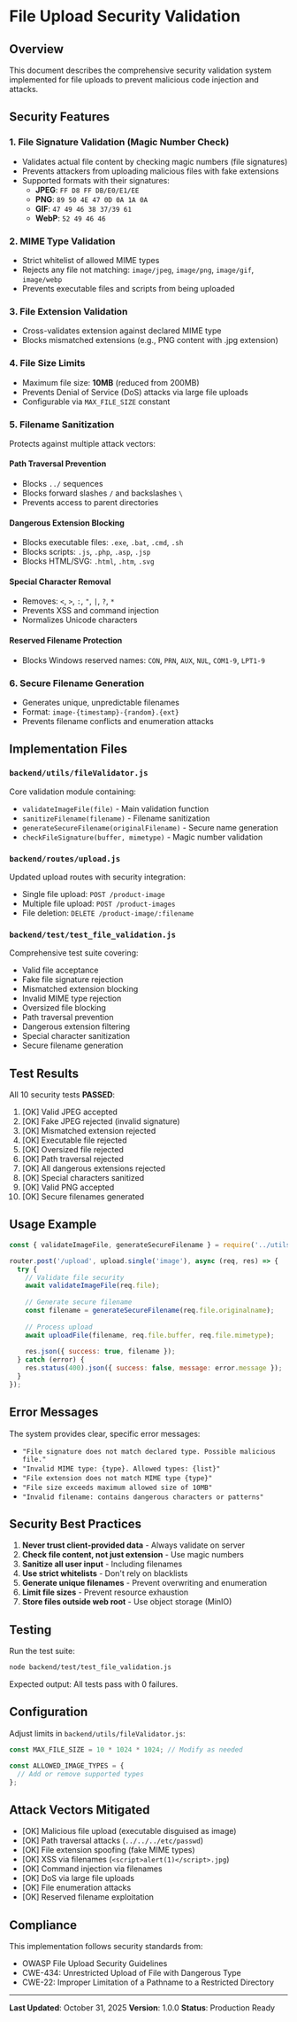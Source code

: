 # File Upload Security Validation

## Overview
This document describes the comprehensive security validation system implemented for file uploads to prevent malicious code injection and attacks.

## Security Features

### 1. File Signature Validation (Magic Number Check)
- Validates actual file content by checking magic numbers (file signatures)
- Prevents attackers from uploading malicious files with fake extensions
- Supported formats with their signatures:
  - **JPEG**: `FF D8 FF DB/E0/E1/EE`
  - **PNG**: `89 50 4E 47 0D 0A 1A 0A`
  - **GIF**: `47 49 46 38 37/39 61`
  - **WebP**: `52 49 46 46`

### 2. MIME Type Validation
- Strict whitelist of allowed MIME types
- Rejects any file not matching: `image/jpeg`, `image/png`, `image/gif`, `image/webp`
- Prevents executable files and scripts from being uploaded

### 3. File Extension Validation
- Cross-validates extension against declared MIME type
- Blocks mismatched extensions (e.g., PNG content with .jpg extension)

### 4. File Size Limits
- Maximum file size: **10MB** (reduced from 200MB)
- Prevents Denial of Service (DoS) attacks via large file uploads
- Configurable via `MAX_FILE_SIZE` constant

### 5. Filename Sanitization
Protects against multiple attack vectors:

#### Path Traversal Prevention
- Blocks `../` sequences
- Blocks forward slashes `/` and backslashes `\`
- Prevents access to parent directories

#### Dangerous Extension Blocking
- Blocks executable files: `.exe`, `.bat`, `.cmd`, `.sh`
- Blocks scripts: `.js`, `.php`, `.asp`, `.jsp`
- Blocks HTML/SVG: `.html`, `.htm`, `.svg`

#### Special Character Removal
- Removes: `<`, `>`, `:`, `"`, `|`, `?`, `*`
- Prevents XSS and command injection
- Normalizes Unicode characters

#### Reserved Filename Protection
- Blocks Windows reserved names: `CON`, `PRN`, `AUX`, `NUL`, `COM1-9`, `LPT1-9`

### 6. Secure Filename Generation
- Generates unique, unpredictable filenames
- Format: `image-{timestamp}-{random}.{ext}`
- Prevents filename conflicts and enumeration attacks

## Implementation Files

### `backend/utils/fileValidator.js`
Core validation module containing:
- `validateImageFile(file)` - Main validation function
- `sanitizeFilename(filename)` - Filename sanitization
- `generateSecureFilename(originalFilename)` - Secure name generation
- `checkFileSignature(buffer, mimetype)` - Magic number validation

### `backend/routes/upload.js`
Updated upload routes with security integration:
- Single file upload: `POST /product-image`
- Multiple file upload: `POST /product-images`
- File deletion: `DELETE /product-image/:filename`

### `backend/test/test_file_validation.js`
Comprehensive test suite covering:
- Valid file acceptance
- Fake file signature rejection
- Mismatched extension blocking
- Invalid MIME type rejection
- Oversized file blocking
- Path traversal prevention
- Dangerous extension filtering
- Special character sanitization
- Secure filename generation

## Test Results

All 10 security tests **PASSED**:

1. [OK] Valid JPEG accepted
2. [OK] Fake JPEG rejected (invalid signature)
3. [OK] Mismatched extension rejected
4. [OK] Executable file rejected
5. [OK] Oversized file rejected
6. [OK] Path traversal rejected
7. [OK] All dangerous extensions rejected
8. [OK] Special characters sanitized
9. [OK] Valid PNG accepted
10. [OK] Secure filenames generated

## Usage Example

```javascript
const { validateImageFile, generateSecureFilename } = require('../utils/fileValidator');

router.post('/upload', upload.single('image'), async (req, res) => {
  try {
    // Validate file security
    await validateImageFile(req.file);
    
    // Generate secure filename
    const filename = generateSecureFilename(req.file.originalname);
    
    // Process upload
    await uploadFile(filename, req.file.buffer, req.file.mimetype);
    
    res.json({ success: true, filename });
  } catch (error) {
    res.status(400).json({ success: false, message: error.message });
  }
});
```

## Error Messages

The system provides clear, specific error messages:

- `"File signature does not match declared type. Possible malicious file."`
- `"Invalid MIME type: {type}. Allowed types: {list}"`
- `"File extension does not match MIME type {type}"`
- `"File size exceeds maximum allowed size of 10MB"`
- `"Invalid filename: contains dangerous characters or patterns"`

## Security Best Practices

1. **Never trust client-provided data** - Always validate on server
2. **Check file content, not just extension** - Use magic numbers
3. **Sanitize all user input** - Including filenames
4. **Use strict whitelists** - Don't rely on blacklists
5. **Generate unique filenames** - Prevent overwriting and enumeration
6. **Limit file sizes** - Prevent resource exhaustion
7. **Store files outside web root** - Use object storage (MinIO)

## Testing

Run the test suite:

```bash
node backend/test/test_file_validation.js
```

Expected output: All tests pass with 0 failures.

## Configuration

Adjust limits in `backend/utils/fileValidator.js`:

```javascript
const MAX_FILE_SIZE = 10 * 1024 * 1024; // Modify as needed

const ALLOWED_IMAGE_TYPES = {
  // Add or remove supported types
};
```

## Attack Vectors Mitigated

- [OK] Malicious file upload (executable disguised as image)
- [OK] Path traversal attacks (`../../../etc/passwd`)
- [OK] File extension spoofing (fake MIME types)
- [OK] XSS via filenames (`<script>alert(1)</script>.jpg`)
- [OK] Command injection via filenames
- [OK] DoS via large file uploads
- [OK] File enumeration attacks
- [OK] Reserved filename exploitation

## Compliance

This implementation follows security standards from:
- OWASP File Upload Security Guidelines
- CWE-434: Unrestricted Upload of File with Dangerous Type
- CWE-22: Improper Limitation of a Pathname to a Restricted Directory

---

**Last Updated**: October 31, 2025
**Version**: 1.0.0
**Status**: Production Ready
